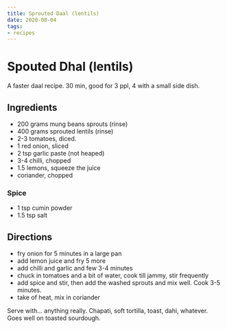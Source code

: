 ```yaml
---
title: Sprouted Daal (lentils)
date: 2020-08-04
tags:
- recipes
---
```


# Spouted Dhal (lentils)

A faster daal recipe. 30 min, good for 3 ppl, 4 with a small side dish.

## Ingredients

- 200 grams mung beans sprouts (rinse)
- 400 grams sprouted lentils (rinse)
- 2-3 tomatoes, diced. 
- 1 red onion, sliced
- 2 tsp garlic paste (not heaped)
- 3-4 chilli, chopped
- 1.5 lemons, squeeze the juice
- coriander, chopped

### Spice

- 1 tsp cumin powder
- 1.5 tsp salt

## Directions

- fry onion for 5 minutes in a large pan
- add lemon juice and fry 5 more
- add chilli and garlic and few 3-4 minutes
- chuck in tomatoes and a bit of water, cook till jammy, stir frequently
- add spice and stir, then add the washed sprouts and mix well. Cook 3-5 minutes.
- take of heat, mix in coriander

Serve with... anything really. Chapati, soft tortilla, toast, dahi, whatever. Goes well on toasted sourdough. 